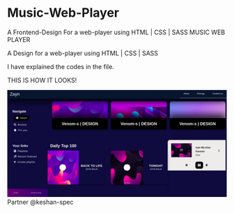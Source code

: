 # Music-Web-Player
A Frontend-Design For a web-player using HTML | CSS | SASS
MUSIC WEB PLAYER

A Design for a web-player using HTML | CSS | SASS

I have explained the codes in the file.

THIS IS HOW IT LOOKS!<br/>


![Screenshot](./screenshot.jpg)
Partner @keshan-spec
